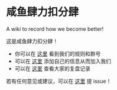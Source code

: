 # 咸鱼肆力扣分肆 

A wiki to record how we become better!

这是咸鱼肆力扣分肆！

- 你可以在 [这里](https://github.com/SaltyfishShop/leetcode_subshop/wiki/%E5%92%B8%E9%B1%BC%E8%82%86%E5%8A%9B%E6%89%A3%E5%88%86%E8%82%86) 看到我们的规则和群号
- 可以在 [这里](https://github.com/SaltyfishShop/leetcode_subshop/wiki/%E6%AF%94%E8%B5%9B%E8%AE%B0%E5%BD%95) 添加自己的信息从而加入我们
- 可以在 [这里](https://github.com/SaltyfishShop/leetcode_subshop/wiki/%E5%A4%8D%E7%9B%98-&-%E6%80%BB%E7%BB%93%E6%B1%87%E6%80%BB) 查看大家的复盘记录

若有任何意见或建议，可以在 [这里](https://github.com/SaltyfishShop/leetcode_subshop/issues) 提 issue！
